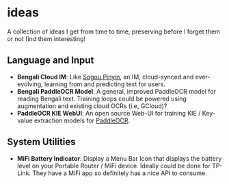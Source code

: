 # ideas
A collection of ideas I get from time to time, preserving before I forget them or not find them interesting!

## Language and Input

- **Bengali Cloud IM**: Like [Sogou Pinyin](https://shurufa.sogou.com), an IM, cloud-synced and ever-evolving, learning from and predicting text for users.
- **Bengali PaddleOCR Model**: A general, improved PaddleOCR model for reading Bengali text. Training loops could be powered using augmentation and existing cloud OCRs (i.e, GCloud)?
- **PaddleOCR KIE WebUI**: An open source Web-UI for training KIE / Key-value extraction models for [PaddleOCR](https://github.com/PaddlePaddle/PaddleOCR).

## System Utilities

- **MiFi Battery Indicator**: Display a Menu Bar Icon that displays the battery level on your Portable Router / MiFi device. Ideally could be done for TP-Link. They have a MiFi app so definitely has a nice API to consume. 
